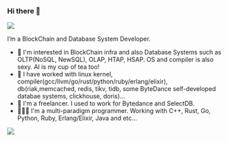 ### Hi there 👋

![](https://komarev.com/ghpvc/?username=JackDrogon)

I’m a BlockChain and Database System Developer.

* 🤔 I'm interested in BlockChain infra and also Database Systems such as OLTP(NoSQL, NewSQL), OLAP, HTAP, HSAP. OS and compiler is also sexy. AI is my cup of tea too!
* 👯 I have worked with linux kernel, compiler(gcc/llvm/go/rust/python/ruby/erlang/elixir), db(riak,memcached, redis, tikv, tidb, some ByteDance self-developed databae systems, clickhouse, doris)...
* 🏢 I'm a freelancer. I used to work for Bytedance and SelectDB.
* 👨🏻‍💻 I'm a multi-paradigm programmer. Working with C++, Rust, Go, Python, Ruby, Erlang/Elixir, Java and etc...



![](https://github-readme-stats.vercel.app/api?username=JackDrogon&count_private=true&show_icons=true&theme=github_dark)
